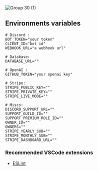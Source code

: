 ![Group 30 (1)](https://user-images.githubusercontent.com/51505384/229898313-79daaad4-eefd-48f7-af99-44453bc14460.png)

## Environments variables

```
# Discord :
BOT_TOKEN="your token"
CLIENT_ID="bot id"
WEBHOOK_URL="a webhook url"

# Database:
DATABASE_URL=""

# OpenAI :
GITHUB_TOKEN="your openai key"

# Stripe:
STRIPE_PUBLIC_KEY=""
STRIPE_PRIVATE_KEY=""
STRIPE_LIVE_MODE=""

# Miscs:
DISCORD_SUPPORT_URL=""
SUPPORT_GUILD_ID=""
SUPPORT_PREMIUM_ROLE_ID=""
OWNER_ID=""
OWNERS=""
STRIPE_YEARLY_SUB=""
STRIPE_MONTHLY_SUB=""
STRIPE_DASHBOARD_URL=""
```

### Recommended VSCode extensions
- [ESLint](https://marketplace.visualstudio.com/items?itemName=dbaeumer.vscode-eslint)
